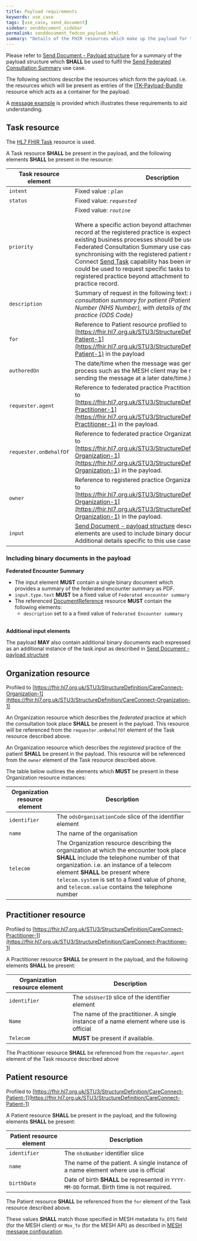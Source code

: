 ```yaml
---
title: Payload requirements
keywords: use_case
tags: [use_case, send_document]
sidebar: senddocument_sidebar
permalink: senddocument_fedcon_payload.html
summary: "Details of the FHIR resources which make up the payload for the Send Federated Consultation Summary use case."
---
```


Please refer to [Send Document - Payload structure](senddocument_payload) for a summary of the payload structure which **SHALL** be used to fulfil the [Send Federated Consultation Summary](http://localhost:4006/senddocument_fedcon_overview.html#federated-appointments-use-case) use case.

The following sections describe the resources which form the payload. i.e. the resources which will be present as entries of the [ITK-Payload-Bundle](https://fhir.nhs.uk/STU3/StructureDefinition/ITK-Payload-Bundle-1) resource which acts as a container for the payload. 

A [message example](senddocument_payload) is provided which illustrates these requirements to aid understanding.

## Task resource ##

The [HL7 FHIR Task](https://www.hl7.org/fhir/task.html) resource is used.

A Task resource **SHALL** be present in the payload, and the following elements **SHALL** be present in the resource:

| Task resource element	| Description   |
|------|-------------|
| `intent` | Fixed value : *`plan`* |
| `status` | Fixed value: *`requested`* |
| `priority` | Fixed value: *`routine`* <br/><br/>Where a specific action beyond attachment to the patient record at the registered practice is expected or required, existing business processes should be used as the Send Federated Consultation Summary use case is simply the act of synchronising with the registered patient record. When the GP Connect [Send Task](sendtask.html) capability has been implemented, this could be used to request specific tasks to raised at the registered practice beyond attachment to the registered practice record. |
| `description` |	Summary of request in the following text: *Federated GP consultation summary for patient {Patient Name} , NHS Number {NHS Number}, with details of the encounter at practice {ODS Code}* |
| `for` | Reference to Patient resource profiled to [https://fhir.hl7.org.uk/STU3/StructureDefinition/CareConnect-Patient-1](https://fhir.hl7.org.uk/STU3/StructureDefinition/CareConnect-Patient-1) in the payload |
| `authoredOn` | The date/time when the message was generated. (A separate process such as the MESH client may be responsible for sending the message at a later date/time.) |
| `requester.agent` | Reference to federated practice Practitioner resource profiled to [https://fhir.hl7.org.uk/STU3/StructureDefinition/CareConnect-Practitioner-1](https://fhir.hl7.org.uk/STU3/StructureDefinition/CareConnect-Practitioner-1) in the payload. |
| `requester.onBehalfOf` |Reference to federated practice Organization resource profiled to [https://fhir.hl7.org.uk/STU3/StructureDefinition/CareConnect-Organization-1](https://fhir.hl7.org.uk/STU3/StructureDefinition/CareConnect-Organization-1) in the payload. |
| `owner` | Reference to registered practice Organization resource profiled to [https://fhir.hl7.org.uk/STU3/StructureDefinition/CareConnect-Organization-1](https://fhir.hl7.org.uk/STU3/StructureDefinition/CareConnect-Organization-1) in the payload. |
| `input`	| [Send Document - payload structure](senddocument_payload.html#including-documents-in-the-payload) describes how `Task.input` elements are used to include binary documents in the payload. Additional details specific to this use case are described below |

### Including binary documents in the payload ###

**Federated Encounter Summary** <br/>

- The input element **MUST** contain a single binary document which provides a summary of the federated encounter summary as PDF. 
- `input.type.text` **MUST** be a fixed value of `Federated encounter summary`
-  The referenced [DocumentReference](https://www.hl7.org/fhir/documentreference.html) resource **MUST** contain the following elements:
	- `description` set to a a fixed value of `Federated Encounter summary` 
	
<br/>**Additional input elements**<br/>

The payload **MAY** also contain additional binary documents each expressed as an additional instance of the task.input as described in [Send Document - payload structure](senddocument_payload.html#including-documents-in-the-payload)


## Organization resource ##

Profiled to [https://fhir.hl7.org.uk/STU3/StructureDefinition/CareConnect-Organization-1](https://fhir.hl7.org.uk/STU3/StructureDefinition/CareConnect-Organization-1)

An Organization resource which describes the *federated* practice at which the consultation took place **SHALL** be present in the payload. This resource will be referenced from the `requester.onBehalfOf` element of the Task resource described above.

An Organization resource which describes the *registered* practice of the patient **SHALL** be present in the payload. This resource will be referenced from the `owner` element of the Task resource described above.

The table below outlines the elements which **MUST** be present in these Organization resource instances:

| Organization resource element	| Description |
| --------------- | ---------------|
| `identifier` | The `odsOrganisationCode` slice of the identifier element | 
| `name` | The name of the organisation |
| `telecom` |	The Organization resource describing the organization at which the encounter took place **SHALL** include the telephone number of that organization. i.e. an instance of a telecom element **SHALL** be present where `telecom.system` is set to a fixed value of phone, and `telecom.value` contains the telephone number |


## Practitioner resource ##

Profiled to [https://fhir.hl7.org.uk/STU3/StructureDefinition/CareConnect-Practitioner-1](https://fhir.hl7.org.uk/STU3/StructureDefinition/CareConnect-Practitioner-1)

A Practitioner resource **SHALL** be present in the payload, and the following elements **SHALL** be present:

| Organization resource element	| Description |
| ---------------- | ---------------- |
| `identifier` | The `sdsUserID` slice of the identifier element | 
| `Name`       | The name of the practitioner. A single instance of a name element where use is official |	
| `Telecom`	 | **MUST** be present if available. |

The Practitioner resource **SHALL** be referenced from the `requester.agent` element of the Task resource described above

## Patient resource ##

Profiled to [https://fhir.hl7.org.uk/STU3/StructureDefinition/CareConnect-Patient-1](https://fhir.hl7.org.uk/STU3/StructureDefinition/CareConnect-Patient-1)

A Patient resource **SHALL** be present in the payload, and the following elements **SHALL** be present:

| Patient resource element | Description |
| --------------- | -------------- | 
| `identifier` |The `nhsNumber` identifier slice | 
| `name` | The name of the patient. A single instance of a name element where use is official |
| `birthDate` | Date of birth **SHALL** be represented in `YYYY-MM-DD` format. Birth time is not required. |

The Patient resource **SHALL** be referenced from the `for` element of the Task resource described above.

These values **SHALL** match those specified in MESH metadata `To_DTS` field (for the MESH client) or `Mex_To` (for the MESH API) as described in [MESH message configuration](senddocument_fedcon_mesh.html).
